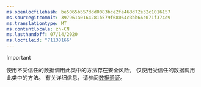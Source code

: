 ```yaml
---
ms.openlocfilehash: be5065b557ddd0083bce2fe463d72e32c1016157
ms.sourcegitcommit: 397961a0164281b579f68064c3bb66c071f374d9
ms.translationtype: MT
ms.contentlocale: zh-CN
ms.lasthandoff: 07/14/2020
ms.locfileid: "71138166"
---
```

> [!IMPORTANT]
> 使用不受信任的数据调用此类中的方法存在安全风险。 仅使用受信任的数据调用此类中的方法。 有关详细信息，请参阅[数据验证](https://www.owasp.org/index.php/Data_Validation)。